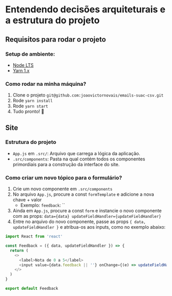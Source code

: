 # Entendendo decisões arquiteturais e a estrutura do projeto

## Requisitos para rodar o projeto

### Setup de ambiente:

- [Node LTS](https://nodejs.org/en)
- [Yarn 1.x](https://classic.yarnpkg.com/lang/en/docs/install/#mac-stable)

### Como rodar na minha máquina?

1. Clone o projeto `git@github.com:joaovictornovais/emails-suac-csv.git`
2. Rode `yarn install`
3. Rode `yarn start`
4. Tudo pronto! 🎉

## Site

### Estrutura do projeto

- `App.js` em `.src/`: Arquivo que carrega a lógica da aplicação.
- `.src/components`: Pasta na qual contém todos os componentes primordiais para a construção da interface do site.

### Como criar um novo tópico para o formulário?
1. Crie um novo componente em `.src/components`
2. No arquivo `App.js`, procure a const `formTemplate` e adicione a nova chave + valor
    - Exemplo: `feedback`: ``
4. Ainda em `App.js`, procure a const `form` e instancie o novo componente com as props: `data={data} updateFieldHandler={updateFieldHandler}`
5. Entre no arquivo do novo componente, passe as props `{ data, updateFieldHandler }` e atribua-os aos inputs, como no exemplo abaixo:
```js
import React from 'react'

const Feedback = ({ data, updateFieldHandler }) => {
  return (
    <>
      <label>Nota de 0 a 5</label>
      <input value={data.feedback || ''} onChange={(e) => updateFieldHandler("feedback", e.target.value)}/>
    </>
  )
}

export default Feedback
```
